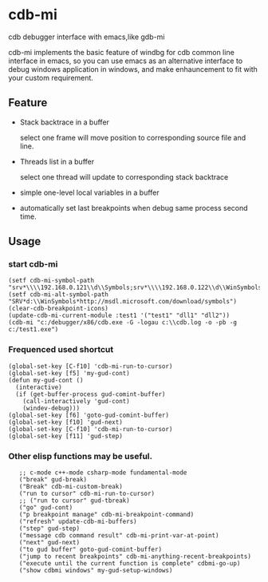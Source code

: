 # cdb-mi
cdb debugger interface with emacs,like gdb-mi

cdb-mi implements the basic feature of windbg for cdb common line interface in emacs,
so you can use emacs as an alternative interface to debug windows application in windows,
and make enhauncement to fit with your custom requirement. 

## Feature

* Stack backtrace in a buffer

  select one frame will move position to corresponding source file and line.

* Threads list in a buffer

  select one thread will update to corresponding stack backtrace 

* simple one-level local variables in a buffer

* automatically set last breakpoints when debug same process second time.

## Usage

### start cdb-mi
```elisp
(setf cdb-mi-symbol-path "srv*\\\\192.168.0.121\\d\\Symbols;srv*\\\\192.168.0.122\\d\\WinSymbols")
(setf cdb-mi-alt-symbol-path "SRV*d:\\WinSymbols*http://msdl.microsoft.com/download/symbols")
(clear-cdb-breakpoint-icons)
(update-cdb-mi-current-module :test1 '("test1" "dll1" "dll2"))
(cdb-mi "c:/debugger/x86/cdb.exe -G -logau c:\\cdb.log -o -pb -g c:/test1.exe")
```

### Frequenced used shortcut
```elisp
(global-set-key [C-f10] 'cdb-mi-run-to-cursor)
(global-set-key [f5] 'my-gud-cont)
(defun my-gud-cont ()
  (interactive)
  (if (get-buffer-process gud-comint-buffer)
    (call-interactively 'gud-cont)
    (windev-debug)))
(global-set-key [f6] 'goto-gud-comint-buffer)
(global-set-key [f10] 'gud-next)
(global-set-key [C-f10] 'cdb-mi-run-to-cursor)
(global-set-key [f11] 'gud-step)
```

### Other elisp functions may be useful.
```elisp
   ;; c-mode c++-mode csharp-mode fundamental-mode
   ("break" gud-break)
   ("Break" cdb-mi-custom-break)
   ("run to cursor" cdb-mi-run-to-cursor)
   ;; ("run to cursor" gud-tbreak)
   ("go" gud-cont)
   ("p breakpoint manage" cdb-mi-breakpoint-command)
   ("refresh" update-cdb-mi-buffers)
   ("step" gud-step)
   ("message cdb command result" cdb-mi-print-var-at-point)
   ("next" gud-next)
   ("to gud buffer" goto-gud-comint-buffer)
   ("jump to recent breakpoints" cdb-mi-anything-recent-breakpoints)
   ("execute until the current function is complete" cdbmi-go-up)
   ("show cdbmi windows" my-gud-setup-windows)
```
